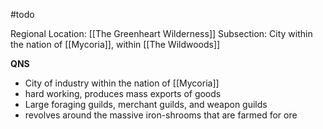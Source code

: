 #todo 

Regional Location: [[The Greenheart Wilderness]]
Subsection: City within the nation of [[Mycoria]], within [[The Wildwoods]]

**QNS**
- City of industry within the nation of [[Mycoria]]
- hard working, produces mass exports of goods
- Large foraging guilds, merchant guilds, and weapon guilds
- revolves around the massive iron-shrooms that are farmed for ore